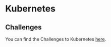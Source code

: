 # Kubernetes



## Challenges
You can find the Challenges to Kubernetes [here](/Topics/Containerization/Kubernetes/Challenges/readme.md).